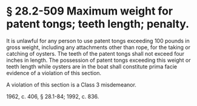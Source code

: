 # § 28.2-509 Maximum weight for patent tongs; teeth length; penalty.

<p>It is unlawful for any person to use patent tongs exceeding 100 pounds in gross weight, including any attachments other than rope, for the taking or catching of oysters. The teeth of the patent tongs shall not exceed four inches in length. The possession of patent tongs exceeding this weight or teeth length while oysters are in the boat shall constitute prima facie evidence of a violation of this section.</p><p>A violation of this section is a Class 3 misdemeanor.</p><p>1962, c. 406, § 28.1-84; 1992, c. 836.</p>